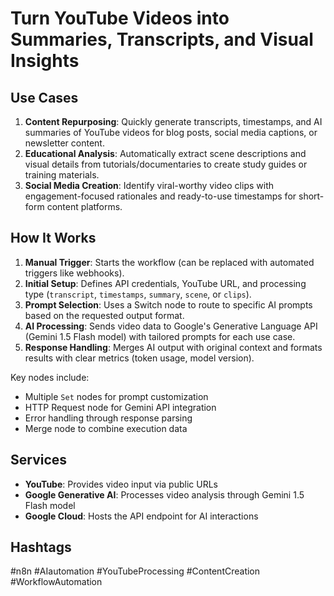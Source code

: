 # Turn YouTube Videos into Summaries, Transcripts, and Visual Insights

## Use Cases
1. **Content Repurposing**: Quickly generate transcripts, timestamps, and AI summaries of YouTube videos for blog posts, social media captions, or newsletter content.
2. **Educational Analysis**: Automatically extract scene descriptions and visual details from tutorials/documentaries to create study guides or training materials.
3. **Social Media Creation**: Identify viral-worthy video clips with engagement-focused rationales and ready-to-use timestamps for short-form content platforms.

## How It Works
1. **Manual Trigger**: Starts the workflow (can be replaced with automated triggers like webhooks).
2. **Initial Setup**: Defines API credentials, YouTube URL, and processing type (`transcript`, `timestamps`, `summary`, `scene`, or `clips`).
3. **Prompt Selection**: Uses a Switch node to route to specific AI prompts based on the requested output format.
4. **AI Processing**: Sends video data to Google's Generative Language API (Gemini 1.5 Flash model) with tailored prompts for each use case.
5. **Response Handling**: Merges AI output with original context and formats results with clear metrics (token usage, model version).

Key nodes include:
- Multiple `Set` nodes for prompt customization
- HTTP Request node for Gemini API integration
- Error handling through response parsing
- Merge node to combine execution data

## Services
- **YouTube**: Provides video input via public URLs
- **Google Generative AI**: Processes video analysis through Gemini 1.5 Flash model
- **Google Cloud**: Hosts the API endpoint for AI interactions

## Hashtags
#n8n #AIautomation #YouTubeProcessing #ContentCreation #WorkflowAutomation
